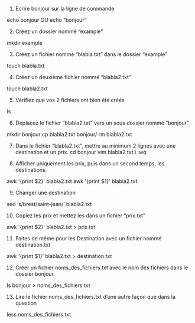 1) Ecrire bonjour sur la ligne de commande

echo bonjour  OU echo “bonjour”

2) Créez un dossier nommé “example”

mkdir example

3) Créez un fichier nommé “blabla.txt” dans le dossier “example”

touch blabla.txt

4) Créez un deuxième fichier nommé “blabla2.txt”

touch blabla2.txt

5) Vérifiez que vos 2 fichiers ont bien été créés

ls

6) Déplacez le fichier “blabla2.txt” vers un sous dossier nommé 
“bonjour”

mkdir bonjour
cp blabla2.txt bonjour/
rm blabla2.txt

7) Dans le fichier “blabla2.txt”, mettre au minimum 2 lignes avec une destination et un prix.
cd bonjour
vim blabla2.txt
i
:wq 

8) Afficher uniquement les prix, puis dans un second temps, les destinations.

awk '{print $2}' blabla2.txt
awk '{print $1}' blabla2.txt

9) Changer une destination

sed ‘s/brest/saint-jean/’ blabla2.txt

10) Copiez les prix et mettez les dans un fichier “prix.txt”

awk '{print $2}' blabla2.txt > prix.txt

11) Faites de même pour les Destination avec un fichier nommé destination.txt

awk '{print $1}' blabla2.txt > destination.txt

12) Créer un fichier noms_des_fichiers.txt avec le nom des fichiers dans le dossier bonjour.

ls bonjour > noms_des_fichiers.txt

13) Lire le fichier noms_des_fichiers.txt d’une autre façon que dans la question

less noms_des_fichiers.txt
